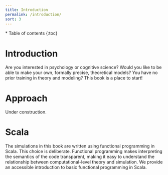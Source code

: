 ```yaml
---
title: Introduction
permalink: /introduction/
sort: 3
---
```

<div id="toc-wrapper" markdown="1">
* Table of contents
{:toc}
</div>

# Introduction

Are you interested in psychology or cognitive science? Would you like to be able to make your own, formally precise, theoretical models? You have no prior training in theory and modeling? This book is a place to start!

# Approach

Under construction.

# Scala

The simulations in this book are written using functional programming in Scala.
This choice is deliberate. Functional programming makes interpreting the
semantics of the code transparent, making it easy to understand the relationship
between computational-level theory and simulation. We provide an accessible
introduction to basic functional programming in Scala.
